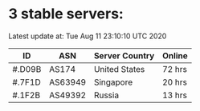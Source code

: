 # 3 stable servers:

Latest update at: Tue Aug 11 23:10:10 UTC 2020

| ID | ASN | Server Country | Online |
| -- | --- | -------------- | ------ |
| #.D09B | AS174 | United States | 72 hrs |
| #.7F1D | AS63949 | Singapore | 20 hrs |
| #.1F2B | AS49392 | Russia | 13 hrs |

